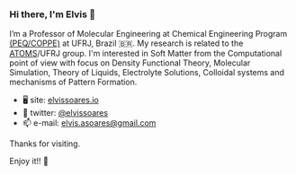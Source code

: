 ### Hi there, I'm Elvis 👋


I’m a Professor of Molecular Engineering at Chemical Engineering Program [(PEQ/COPPE)](http://www.peq.coppe.ufrj.br/global/index.php/en/) at UFRJ, Brazil 🇧🇷. My research is related to the [ATOMS](http://atoms.peq.coppe.ufrj.br/en/index.html)/UFRJ group. I'm interested in Soft Matter from the Computational point of view with focus on Density Functional Theory, Molecular Simulation, Theory of Liquids, Electrolyte Solutions, Colloidal systems and mechanisms of Pattern Formation.

- 🖥 site: [elvissoares.io](https://elvissoares.github.io/)
- 🐤 twitter: [@elvissoares](https://twitter.com/elvisoares)
- 📫 e-mail: [elvis.asoares@gmail.com](mailto:elvis.asoares@gmail.com)

Thanks for visiting.

Enjoy it!! 🤟
